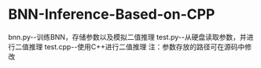 # BNN-Inference-Based-on-CPP
bnn.py--训练BNN，存储参数以及模拟二值推理
test.py--从硬盘读取参数，并进行二值推理
test.cpp--使用C++进行二值推理
注：参数存放的路径可在源码中修改
